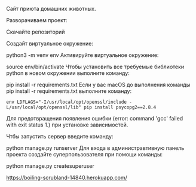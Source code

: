 Сайт приюта домашних животных.

Разворачиваем проект:

Скачайте репозиторий

Создайт виртуальное окружение:

python3 -m venv env
Активируйте виртуальное окружение:

 source env/bin/activate
Чтобы установить все требуемые библиотеки python в новом окружении выполните команду:

 pip install -r requirements.txt
Если у вас macOS до выполнения команды pip install -r requirements.txt выполните команду:

    env LDFLAGS="-I/usr/local/opt/openssl/include -L/usr/local/opt/openssl/lib" pip install psycopg2==2.8.4      
Для предотвращения появления ошибки (error: command 'gcc' failed with exit status 1.) при установке зависимостей.

Чтбы запустить сервер введите команду:

python manage.py runserver
Для входа в администравтивную панель проекта создайте суперпользователя при помощи команды:

python manage.py createsuperuser

https://boiling-scrubland-14840.herokuapp.com/
